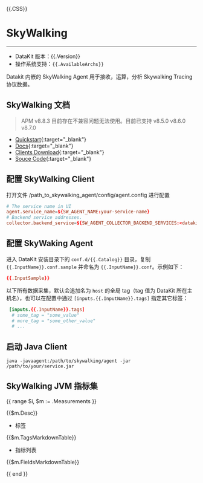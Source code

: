 {{.CSS}}
# SkyWalking
---

- DataKit 版本：{{.Version}}
- 操作系统支持：`{{.AvailableArchs}}`

Datakit 内嵌的 SkyWalking Agent 用于接收，运算，分析 Skywalking Tracing 协议数据。

## SkyWalking 文档

> APM v8.8.3 目前存在不兼容问题无法使用。目前已支持 v8.5.0 v8.6.0 v8.7.0

- [Quickstart](https://skywalking.apache.org/docs/skywalking-showcase/latest/readme/){:target="_blank"}
- [Docs](https://skywalking.apache.org/docs/){:target="_blank"}
- [Clients Download](https://skywalking.apache.org/downloads/){:target="_blank"}
- [Souce Code](https://github.com/apache/skywalking){:target="_blank"}

## 配置 SkyWalking Client

打开文件 /path_to_skywalking_agent/config/agent.config 进行配置

```conf
# The service name in UI
agent.service_name=${SW_AGENT_NAME:your-service-name}
# Backend service addresses.
collector.backend_service=${SW_AGENT_COLLECTOR_BACKEND_SERVICES:<datakit-ip:skywalking-agent-port>}
```

## 配置 SkyWaking Agent

进入 DataKit 安装目录下的 `conf.d/{{.Catalog}}` 目录，复制 `{{.InputName}}.conf.sample` 并命名为 `{{.InputName}}.conf`。示例如下：

```toml
{{.InputSample}}
```

以下所有数据采集，默认会追加名为 `host` 的全局 tag（tag 值为 DataKit 所在主机名），也可以在配置中通过 `[inputs.{{.InputName}}.tags]` 指定其它标签：

```toml
 [inputs.{{.InputName}}.tags]
  # some_tag = "some_value"
  # more_tag = "some_other_value"
  # ...
```

## 启动 Java Client

```command
java -javaagent:/path/to/skywalking/agent -jar /path/to/your/service.jar
```

## SkyWalking JVM 指标集

{{ range $i, $m := .Measurements }}

{{$m.Desc}}

- 标签

{{$m.TagsMarkdownTable}}

- 指标列表

{{$m.FieldsMarkdownTable}}

{{ end }}
